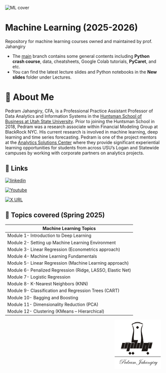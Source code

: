 ![ML cover](https://user-images.githubusercontent.com/19335954/210504261-55016ce4-6d1e-4f32-9077-6af513d9f924.png)


# Machine Learning (2025-2026)

Repository for machine learning courses owned and maintained by prof. Jahangiry

* The [main](https://github.com/PJalgotrader/Machine_Learning-USU/tree/main) branch contains some general contents including **Python crash course**, data, cheatsheets, Google Colab tutorials, **PyCaret**, and etc.
* You can find the latest lecture slides and Python notebooks in the **New slides** folder under Lectures. 



# 🚀 About Me

Pedram Jahangiry, CFA,  is a Professional Practice Assistant Professor of Data Analytics and Information Systems in the [Huntsman School of Business at Utah State University](https://huntsman.usu.edu/directory/jahangiry-pedram). Prior to joining the Huntsman School in 2018, Pedram was a research associate within Financial Modeling Group at BlackRock NYC. His current research is involved in machine learning, deep learning and time series forecasting. 
Pedram is one of the project mentors at the [Analytics Solutions Center](https://huntsman.usu.edu/asc/index) where they provide significant experiential learning opportunities for students from across USU’s Logan and Statewide campuses by working with corporate partners on analytics projects.




## 🔗 Links

[![linkedin](https://img.shields.io/badge/LinkedIn-0A66C2?style=for-the-badge&logo=linkedin&logoColor=white)](https://www.linkedin.com/in/pedram-jahangiry-cfa-5778015a)

[![Youtube](https://img.shields.io/badge/youtube_channel-1DA1F2?style=for-the-badge&logo=youtube&logoColor=white&color=FF0000)](https://www.youtube.com/channel/UCNDElcuuyX-2pSatVBDpJJQ)

[![X URL](https://img.shields.io/twitter/url/https/twitter.com/PedramJahangiry.svg?style=social&label=Follow%20%40PedramJahangiry)](https://twitter.com/PedramJahangiry)





## 🎲 Topics covered (Spring 2025)


| Machine Learning Topics                                                                              |
|--------------------------------------------------------------------------------------------------|
|Module 1- Introduction to Deep Learning|
|Module 2- Setting up Machine Learning Environment|
|Module 3- Linear Regression (Econometrics approach)|
|Module 4- Machine Learning Fundamentals|
|Module 5- Linear Regression (Machine Learning approach)|
|Module 6- Penalized Regression (Ridge, LASSO, Elastic Net)|
|Module 7- Logistic Regression |
|Module 8- K-Nearest Neighbors (KNN) |
|Module 9- Classification and Regression Trees (CART) |
|Module 10- Bagging and Boosting |
|Module 11- Dimensionality Reduction (PCA)|
|Module 12- Clustering (KMeans – Hierarchical) | 




<img src="images/Jahangirylogo.png" width=150 align="right">


